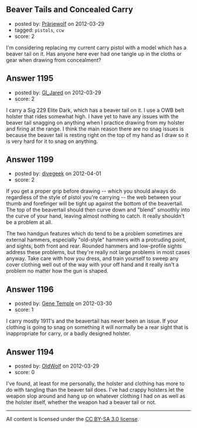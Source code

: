 ## Beaver Tails and Concealed Carry

- posted by: [Präriewolf](https://stackexchange.com/users/-1/494-pr-riewolf) on 2012-03-29
- tagged: `pistols`, `ccw`
- score: 2

I'm considering replacing my current carry pistol with a model which has a beaver tail on it.  Has anyone here ever had one tangle up in the cloths or gear when drawing from concealment?


## Answer 1195

- posted by: [GI_Jared](https://stackexchange.com/users/-1/488-gi-jared) on 2012-03-29
- score: 2

I carry a Sig 229 Elite Dark, which has a beaver tail on it. I use a OWB belt holster that rides somewhat high. I have yet to have any issues with the beaver tail snagging on anything when I practice drawing from my holster and firing at the range. I think the main reason there are no snag issues is because the beaver tail is resting right on the top of my hand as I draw so it is very hard for it to snag on anything.


## Answer 1199

- posted by: [divegeek](https://stackexchange.com/users/-1/29-divegeek) on 2012-04-01
- score: 2

If you get a proper grip before drawing -- which you should always do regardless of the style of pistol you're carrying -- the web between your thumb and forefinger will be tight up against the bottom of the beavertail.  The top of the beavertail should then curve down and "blend" smoothly into the curve of your hand, leaving almost nothing to catch.  It really shouldn't be a problem at all.

The two handgun features which do tend to be a problem sometimes are external hammers, especially "old-style" hammers with a protruding point, and sights, both front and rear.  Rounded hammers and low-profile sights address these problems, but they're really not large problems in most cases anyway.  Take care with how you dress, and train yourself to sweep any cover clothing well out of the way with your off hand and it really isn't a problem no matter how the gun is shaped.


## Answer 1196

- posted by: [Gene Temple](https://stackexchange.com/users/-1/254-gene-temple) on 2012-03-30
- score: 1

I carry mostly 1911's and the beavertail has never been an issue.  If your clothing is going to snag on something it will normally be a rear sight that is inappropriate for carry, or a badly designed holster.


## Answer 1194

- posted by: [OldWolf](https://stackexchange.com/users/-1/111-oldwolf) on 2012-03-29
- score: 0

I've found, at least for me personally, the holster and clothing has more to do with tangling than the beaver tail does. I've had crappy holsters let the weapon slop around and hang up on whatever clothing I had on as well as the holster itself, whether the weapon had a beaver tail or not.



---

All content is licensed under the [CC BY-SA 3.0 license](https://creativecommons.org/licenses/by-sa/3.0/).
